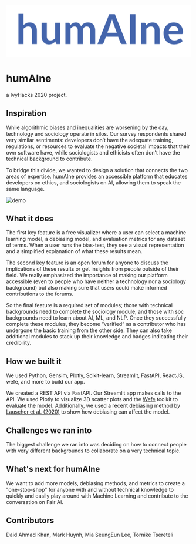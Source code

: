 ![humAIne logo](https://github.com/e-tony/IvyHacksProject/blob/main/humAIne.png)

# humAIne 

a IvyHacks 2020 project.

## Inspiration

While algorithmic biases and inequalities are worsening by the day, technology and sociology operate in silos. Our survey respondents shared very similar sentiments: developers don’t have the adequate training, regulations, or resources to evaluate the negative societal impacts that their own software have, while sociologists and ethicists often don’t have the technical background to contribute.

To bridge this divide, we wanted to design a solution that connects the two areas of expertise. humAIne provides an accessible platform that educates developers on ethics, and sociologists on AI, allowing them to speak the same language.

![demo](https://github.com/e-tony/IvyHacksProject/blob/main/demo.gif)

## What it does

The first key feature is a free visualizer where a user can select a machine learning model, a debiasing model, and evaluation metrics for any dataset of terms. When a user runs the bias-test, they see a visual representation and a simplified explanation of what these results mean.

The second key feature is an open forum for anyone to discuss the implications of these results or get insights from people outside of their field. We really emphasized the importance of making our platform accessible (even to people who have neither a technology nor a sociology background) but also making sure that users could make informed contributions to the forums. 

So the final feature is a required set of modules; those with technical backgrounds need to complete the sociology module, and those with soc backgrounds need to learn about AI, ML, and NLP. Once they successfully complete these modules, they become “verified” as a contributor who has undergone the basic training from the other side. They can also take additional modules to stack up their knowledge and badges indicating their credibility.

## How we built it
We used Python, Gensim, Plotly, Scikit-learn, Streamlit, FastAPI, ReactJS, wefe, and more to build our app. 

We created a REST API via FastAPI. Our Streamlit app makes calls to the API. We used Plotly to visualize 3D scatter plots and the [Wefe](https://github.com/e-tony/wefe) toolkit to evaluate the model. Additionally, we used a recent debiasing method by [Lauscher et al. (2020)](https://arxiv.org/abs/1909.06092) to show how debiasing can affect the model. 

## Challenges we ran into
The biggest challenge we ran into was deciding on how to connect people with very different backgrounds to collaborate on a very technical topic. 

## What's next for humAIne
We want to add more models, debiasing methods, and metrics to create a "one-stop-shop" for anyone with and without technical knowledge to quickly and easily play around with Machine Learning and contribute to the conversation on Fair AI. 

## Contributors

Daid Ahmad Khan, Mark Huynh, Mia SeungEun Lee, Tornike Tsereteli